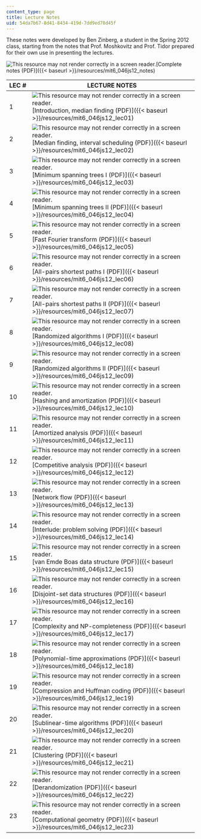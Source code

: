 ```yaml
---
content_type: page
title: Lecture Notes
uid: 54da7b67-8d41-8434-419d-7dd9ed78d45f
---
```


These notes were developed by Ben Zinberg, a student in the Spring 2012 class, starting from the notes that Prof. Moshkovitz and Prof. Tidor prepared for their own use in presenting the lectures.

![This resource may not render correctly in a screen reader.](/images/inacessible.gif)[Complete notes (PDF)]({{< baseurl >}}/resources/mit6_046js12_notes)

| LEC # | LECTURE NOTES |
| --- | --- |
| 1 | ![This resource may not render correctly in a screen reader.](/images/inacessible.gif)[Introduction, median finding (PDF)]({{< baseurl >}}/resources/mit6_046js12_lec01) |
| 2 | ![This resource may not render correctly in a screen reader.](/images/inacessible.gif)[Median finding, interval scheduling (PDF)]({{< baseurl >}}/resources/mit6_046js12_lec02) |
| 3 | ![This resource may not render correctly in a screen reader.](/images/inacessible.gif)[Minimum spanning trees I (PDF)]({{< baseurl >}}/resources/mit6_046js12_lec03) |
| 4 | ![This resource may not render correctly in a screen reader.](/images/inacessible.gif)[Minimum spanning trees II (PDF)]({{< baseurl >}}/resources/mit6_046js12_lec04) |
| 5 | ![This resource may not render correctly in a screen reader.](/images/inacessible.gif)[Fast Fourier transform (PDF)]({{< baseurl >}}/resources/mit6_046js12_lec05) |
| 6 | ![This resource may not render correctly in a screen reader.](/images/inacessible.gif)[All-pairs shortest paths I (PDF)]({{< baseurl >}}/resources/mit6_046js12_lec06) |
| 7 | ![This resource may not render correctly in a screen reader.](/images/inacessible.gif)[All-pairs shortest paths II (PDF)]({{< baseurl >}}/resources/mit6_046js12_lec07) |
| 8 | ![This resource may not render correctly in a screen reader.](/images/inacessible.gif)[Randomized algorithms I (PDF)]({{< baseurl >}}/resources/mit6_046js12_lec08) |
| 9 | ![This resource may not render correctly in a screen reader.](/images/inacessible.gif)[Randomized algorithms II (PDF)]({{< baseurl >}}/resources/mit6_046js12_lec09) |
| 10 | ![This resource may not render correctly in a screen reader.](/images/inacessible.gif)[Hashing and amortization (PDF)]({{< baseurl >}}/resources/mit6_046js12_lec10) |
| 11 | ![This resource may not render correctly in a screen reader.](/images/inacessible.gif)[Amortized analysis (PDF)]({{< baseurl >}}/resources/mit6_046js12_lec11) |
| 12 | ![This resource may not render correctly in a screen reader.](/images/inacessible.gif)[Competitive analysis (PDF)]({{< baseurl >}}/resources/mit6_046js12_lec12) |
| 13 | ![This resource may not render correctly in a screen reader.](/images/inacessible.gif)[Network flow (PDF)]({{< baseurl >}}/resources/mit6_046js12_lec13) |
| 14 | ![This resource may not render correctly in a screen reader.](/images/inacessible.gif)[Interlude: problem solving (PDF)]({{< baseurl >}}/resources/mit6_046js12_lec14) |
| 15 | ![This resource may not render correctly in a screen reader.](/images/inacessible.gif)[van Emde Boas data structure (PDF)]({{< baseurl >}}/resources/mit6_046js12_lec15) |
| 16 | ![This resource may not render correctly in a screen reader.](/images/inacessible.gif)[Disjoint-set data structures (PDF)]({{< baseurl >}}/resources/mit6_046js12_lec16) |
| 17 | ![This resource may not render correctly in a screen reader.](/images/inacessible.gif)[Complexity and NP-completeness (PDF)]({{< baseurl >}}/resources/mit6_046js12_lec17) |
| 18 | ![This resource may not render correctly in a screen reader.](/images/inacessible.gif)[Polynomial-time approximations (PDF)]({{< baseurl >}}/resources/mit6_046js12_lec18) |
| 19 | ![This resource may not render correctly in a screen reader.](/images/inacessible.gif)[Compression and Huffman coding (PDF)]({{< baseurl >}}/resources/mit6_046js12_lec19) |
| 20 | ![This resource may not render correctly in a screen reader.](/images/inacessible.gif)[Sublinear-time algorithms (PDF)]({{< baseurl >}}/resources/mit6_046js12_lec20) |
| 21 | ![This resource may not render correctly in a screen reader.](/images/inacessible.gif)[Clustering (PDF)]({{< baseurl >}}/resources/mit6_046js12_lec21) |
| 22 | ![This resource may not render correctly in a screen reader.](/images/inacessible.gif)[Derandomization (PDF)]({{< baseurl >}}/resources/mit6_046js12_lec22) |
| 23 | ![This resource may not render correctly in a screen reader.](/images/inacessible.gif)[Computational geometry (PDF)]({{< baseurl >}}/resources/mit6_046js12_lec23)